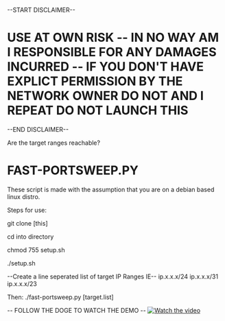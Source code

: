 --START DISCLAIMER--
# USE AT OWN RISK -- IN NO WAY AM I RESPONSIBLE FOR ANY DAMAGES INCURRED -- IF YOU DON'T HAVE EXPLICT PERMISSION BY THE NETWORK OWNER DO NOT AND I REPEAT DO NOT LAUNCH THIS 
--END DISCLAIMER--

Are the target ranges reachable?

# FAST-PORTSWEEP.PY
These script is made with the assumption that you are on a debian based linux distro.

Steps for use:

git clone [this]

cd into directory

chmod 755 setup.sh

./setup.sh

--Create a line seperated list of target IP Ranges IE--
ip.x.x.x/24
ip.x.x.x/31
ip.x.x.x/23

Then:
./fast-portsweep.py [target.list]

-- FOLLOW THE DOGE TO WATCH THE DEMO --
[![Watch the video](https://i.imgur.com/EVvpwLb.jpg)](https://www.youtube.com/watch?v=EpbwpMsnZDI)



